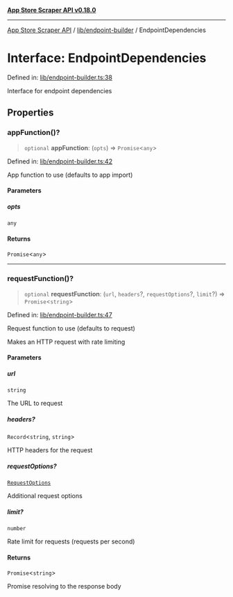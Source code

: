 [**App Store Scraper API v0.18.0**](../../../README.md)

***

[App Store Scraper API](../../../modules.md) / [lib/endpoint-builder](../README.md) / EndpointDependencies

# Interface: EndpointDependencies

Defined in: [lib/endpoint-builder.ts:38](https://github.com/facundoolano/app-store-scraper/blob/1e0c65b171e0bad4a38692c4616a992bb494cdd4/lib/endpoint-builder.ts#L38)

Interface for endpoint dependencies

## Properties

### appFunction()?

> `optional` **appFunction**: (`opts`) => `Promise`\<`any`\>

Defined in: [lib/endpoint-builder.ts:42](https://github.com/facundoolano/app-store-scraper/blob/1e0c65b171e0bad4a38692c4616a992bb494cdd4/lib/endpoint-builder.ts#L42)

App function to use (defaults to app import)

#### Parameters

##### opts

`any`

#### Returns

`Promise`\<`any`\>

***

### requestFunction()?

> `optional` **requestFunction**: (`url`, `headers`?, `requestOptions`?, `limit`?) => `Promise`\<`string`\>

Defined in: [lib/endpoint-builder.ts:47](https://github.com/facundoolano/app-store-scraper/blob/1e0c65b171e0bad4a38692c4616a992bb494cdd4/lib/endpoint-builder.ts#L47)

Request function to use (defaults to request)

Makes an HTTP request with rate limiting

#### Parameters

##### url

`string`

The URL to request

##### headers?

`Record`\<`string`, `string`\>

HTTP headers for the request

##### requestOptions?

[`RequestOptions`](../../utils/http-client/interfaces/RequestOptions.md)

Additional request options

##### limit?

`number`

Rate limit for requests (requests per second)

#### Returns

`Promise`\<`string`\>

Promise resolving to the response body
